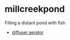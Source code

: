 # millcreekpond
Filling a distant pond with fish

* [diffuser aerator](https://pentairaes.com/pond-aeration-systems.html?gclid=EAIaIQobChMI2bfj1sCz2AIVloWzCh2KZgdgEAQYBCABEgJ-AfD_BwE)
